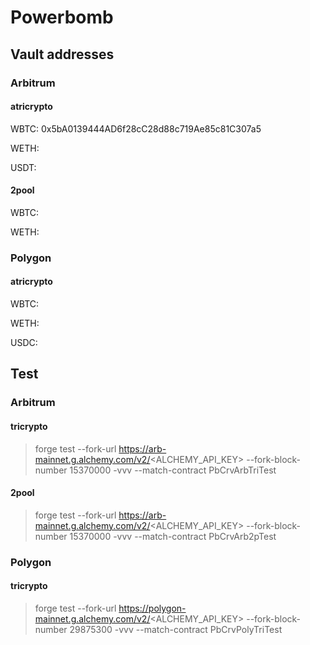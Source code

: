 # Powerbomb

## Vault addresses

### Arbitrum

#### atricrypto

WBTC: 0x5bA0139444AD6f28cC28d88c719Ae85c81C307a5

WETH: 

USDT: 

#### 2pool

WBTC: 

WETH: 

### Polygon

#### atricrypto

WBTC: 

WETH: 

USDC: 

## Test

### Arbitrum

#### tricrypto

> forge test --fork-url https://arb-mainnet.g.alchemy.com/v2/<ALCHEMY_API_KEY> --fork-block-number 15370000 -vvv --match-contract PbCrvArbTriTest

#### 2pool

> forge test --fork-url https://arb-mainnet.g.alchemy.com/v2/<ALCHEMY_API_KEY> --fork-block-number 15370000 -vvv --match-contract PbCrvArb2pTest

### Polygon

#### tricrypto

> forge test --fork-url https://polygon-mainnet.g.alchemy.com/v2/<ALCHEMY_API_KEY> --fork-block-number 29875300 -vvv --match-contract PbCrvPolyTriTest
